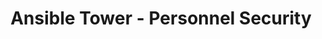 ---
permalink: /product-documents/ansible-tower/nist-800-53/ps/
layout: control_family
title: Ansible Tower - Personnel Security
category: Product Documents
lead: |
  Control responses for NIST 800-53 rev4.
subnav:
  data: components.ansible-tower.satisfies
  href: ['#%', control_key]
  text: control_key
product_info:
  name: Ansible Tower
  opencontrol_component: ansible-tower
  control_family_shorthand: PS
---